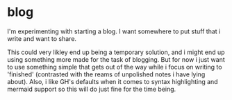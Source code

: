 # blog

I'm experimenting with starting a blog. I want somewhere to put stuff that i write and want to share.

This could very likley end up being a temporary solution,  and i might end up using something more made for the task of blogging. But for now i just want to use something simple that gets out of the way while i focus on writing to 'finished' (contrasted with the reams of unpolished notes i have lying about). Also, i like GH's defaults when it comes to syntax highlighting and mermaid support so this will do just fine for the time being.


